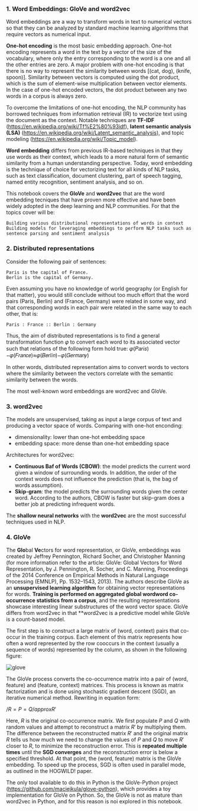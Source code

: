 ### 1. Word Embeddings: GloVe and word2vec

Word embeddings are a way to transform words in text to numerical vectors so that they can be analyzed by standard machine learning algorithms that require vectors as numerical input.

**One-hot encoding** is the most basic embedding approach. One-hot encoding represents a word in the text by a vector of the size of the vocabulary, where only the entry corresponding to the word is a one and all the other entries are zero. A major problem with one-hot encoding is that there is no way to represent the similarity between words [(cat, dog), (knife, spoon)]. Similarity between vectors is computed using the dot product, which is the sum of element-wise multiplication between vector elements. In the case of one-hot encoded vectors, the dot product between any two words in a corpus is always zero.

To overcome the limitations of one-hot encoding, the NLP community has borrowed techniques from information retrieval (IR) to vectorize text using the document as the context. Notable techniques are **TF-IDF** (https://en.wikipedia.org/wiki/Tf%E2%80%93idf), **latent semantic analysis (LSA)** (https://en.wikipedia.org/wiki/Latent_semantic_analysis), and topic modeling (https://en.wikipedia.org/wiki/Topic_model).

**Word embedding** differs from previous IR-based techniques in that they use words as their context, which leads to a more natural form of semantic similarity from a human understanding perspective. Today, word embedding is the technique of choice for vectorizing text for all kinds of NLP tasks, such as text classification, document clustering, part of speech tagging, named entity recognition, sentiment analysis, and so on.

This notebook covers the **GloVe** and **word2vec** that are the word embedding tecniques that have proven more effective and have been widely adopted in the deep learning and NLP communities. For that the topics cover will be:

    Building various distributional representations of words in context
    Building models for leveraging embeddings to perform NLP tasks such as sentence parsing and sentiment analysis

### 2. Distributed representations

Consider the following pair of sentences:

    Paris is the capital of France.
    Berlin is the capital of Germany.

Even assuming you have no knowledge of world geography (or English for that matter), you would still conclude without too much effort that the word pairs (Paris, Berlin) and (France, Germany) were related in some way, and that corresponding words in each pair were related in the same way to each other, that is:

    Paris : France :: Berlin : Germany

Thus, the aim of distributed representations is to find a general transformation function 𝜑
to convert each word to its associated vector such that relations of the following form hold true: 𝜑(𝑃𝑎𝑟𝑖𝑠)−𝜑(𝐹𝑟𝑎𝑛𝑐𝑒)≈𝜑(𝐵𝑒𝑟𝑙𝑖𝑛)−𝜑(𝐺𝑒𝑟𝑚𝑎𝑛𝑦)

In other words, distributed representation aims to convert words to vectors where the similarity between the vectors correlate with the semantic similarity between the words.

The most well-known word embeddings are word2vec and GloVe.

### 3. word2vec
The models are unsupervised, taking as input a large corpus of text and producing a vector space of words. 
Comparing with one-hot enconding:
- dimensionality: lower than one-hot embedding space
- embedding space: more dense than one-hot embedding space

Architectures for word2vec:
- **Continuous Baf of Words (CBOW)**: the model predicts the current word given a window of surrounding words. In addition, the order of the context words does not influence the prediction (that is, the bag of
words assumption).
- **Skip-gram**: the model predicts the surrounding words given the center word. According to the authors, CBOW is faster but skip-gram does a better job at predicting infrequent words.

The **shallow neural networks** with the **word2vec** are the most successful techniques used in NLP.

### 4. GloVe
The **Glo**bal **Ve**ctors for word representation, or GloVe, embeddings was created by Jeffrey
Pennington, Richard Socher, and Christopher Manning (for more information refer to the
article: GloVe: Global Vectors for Word Representation, by J. Pennington, R. Socher, and C.
Manning, Proceedings of the 2014 Conference on Empirical Methods in Natural Language Processing
(EMNLP), Pp. 1532–1543, 2013). The authors describe GloVe as an **unsupervised learning algorithm**
for obtaining vector representations for words. **Training is performed on aggregated global wordword
co-occurrence statistics from a corpus**, and the resulting representations showcase interesting
linear substructures of the word vector space. GloVe differs from word2vec in that **word2vec is a predictive model while GloVe is a count-based model.

The first step is to construct a large matrix of (word, context) pairs that co-occur in the
training corpus. Each element of this matrix represents how often a word represented by the row cooccurs
in the context (usually a sequence of words) represented by the column, as shown in the
following figure:

![glove](https://user-images.githubusercontent.com/37953610/57010024-437c7b80-6bf2-11e9-8a90-62c338354c88.JPG)

The GloVe process converts the co-occurrence matrix into a pair of (word, feature) and (feature,
context) matrices. This process is known as matrix factorization and is done using stochastic
gradient descent (SGD), an iterative numerical method. Rewriting in equation form:

$/R = P = Q /approx R'$

Here, $R$ is the original co-occurrence matrix. We first populate $P$ and $Q$ with random values and
attempt to reconstruct a matrix $R'$ by multiplying them. The difference between the reconstructed
matrix $R'$ and the original matrix $R$ tells us how much we need to change the values of $P$ and $Q$ to
move $R'$ closer to $R$, to minimize the reconstruction error. This is **repeated multiple times** until the
**SGD converges** and the reconstruction error is below a specified threshold. At that point, the (word,
feature) matrix is the GloVe embedding. To speed up the process, SGD is often used in parallel mode,
as outlined in the HOGWILD! paper.

The only tool available to do this in Python is the GloVe-Python project (https://github.com/maciejkula/glove-python), which provides a toy implementation for GloVe on Python. So, the GloVe is not as mature than word2vec in Python, and for this reason is noi explored in this notebook.
